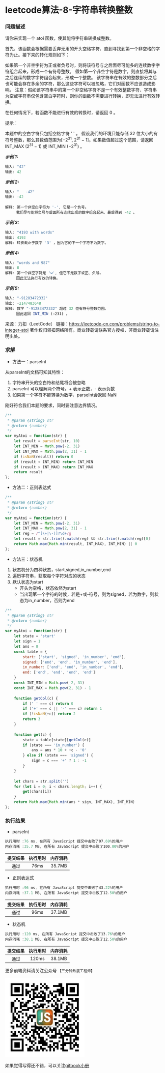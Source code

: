 # leetcode算法-8-字符串转换整数

### 问题描述

请你来实现一个 atoi 函数，使其能将字符串转换成整数。

首先，该函数会根据需要丢弃无用的开头空格字符，直到寻找到第一个非空格的字符为止。接下来的转化规则如下：

如果第一个非空字符为正或者负号时，则将该符号与之后面尽可能多的连续数字字符组合起来，形成一个有符号整数。
假如第一个非空字符是数字，则直接将其与之后连续的数字字符组合起来，形成一个整数。
该字符串在有效的整数部分之后也可能会存在多余的字符，那么这些字符可以被忽略，它们对函数不应该造成影响。
注意：假如该字符串中的第一个非空格字符不是一个有效整数字符、字符串为空或字符串仅包含空白字符时，则你的函数不需要进行转换，即无法进行有效转换。

在任何情况下，若函数不能进行有效的转换时，请返回 0 。

提示：

本题中的空白字符只包括空格字符 ' ' 。
假设我们的环境只能存储 32 位大小的有符号整数，那么其数值范围为[−2<sup>31</sup>, 2<sup>31</sup> − 1]。如果数值超过这个范围，请返回 INT_MAX (2<sup>31</sup> − 1) 或 INT_MIN (−2<sup>31</sup>) 。


***示例 1:***

```js
输入: "42"
输出: 42
```

***示例 2:***

```js
输入: "   -42"
输出: -42

解释: 第一个非空白字符为 '-', 它是一个负号。
     我们尽可能将负号与后面所有连续出现的数字组合起来，最后得到 -42 。
```

***示例 3:***

```js
输入: "4193 with words"
输出: 4193
解释: 转换截止于数字 '3' ，因为它的下一个字符不为数字。
```

***示例 4:***

```js
输入: "words and 987"
输出: 0
解释: 第一个非空字符是 'w', 但它不是数字或正、负号。
     因此无法执行有效的转换。
```

***示例 5:***

```js
输入: "-91283472332"
输出: -2147483648
解释: 数字 "-91283472332" 超过 32 位有符号整数范围。 
     因此返回 INT_MIN (−231) 。
```

来源：力扣（LeetCode）
链接：https://leetcode-cn.com/problems/string-to-integer-atoi
著作权归领扣网络所有。商业转载请联系官方授权，非商业转载请注明出处。

### 求解

- 方法一：parseInt

从parseInt的文档可知其特性：
1. 字符串开头的空白符和结尾将会被忽略
2. parseInt 可以理解两个符号。+ 表示正数，- 表示负数
3. 如果第一个字符不能转换为数字，parseInt会返回 NaN

刚好符合我们本题的要求，同时要注意边界情况。

```js
/**
 * @param {string} str
 * @return {number}
 */
var myAtoi = function(str) {
    let result = parseInt(str, 10)
    let INT_MIN = Math.pow(-2, 31)
    let INT_MAX = Math.pow(2, 31) - 1
    if (isNaN(result)) return 0
    if (result < INT_MIN) return INT_MIN
    if (result > INT_MAX) return INT_MAX
    return result
};
```

- 方法二：正则表达式

```js
/**
 * @param {string} str
 * @return {number}
 */
var myAtoi = function(str) {
    let INT_MIN = Math.pow(-2, 31)
    let INT_MAX = Math.pow(2, 31) - 1
    let reg = /^[\+|\-)]?\d+/g
    let result = str.trim().match(reg) && str.trim().match(reg)[0]
    return Math.max(Math.min(result, INT_MAX), INT_MIN) || 0
};
```

- 方法三：状态机

1. 状态机分为四种状态，start,signed,in_number,end
2. 遍历字符串，获取每个字符对应的状态
3. 默认状态为start
    - 开头为空格，状态依然为start
    - 当出现第一个字符的时候，若是+或-符号，则为signed，若为数字，则状态为in_number，否则为end

```js
/**
 * @param {string} str
 * @return {number}
 */
var myAtoi = function(str) {
    let state = 'start'
    let sign = 1
    let ans = 0
    const table = {
        start: ['start', 'signed', 'in_number', 'end'],
        signed: ['end', 'end', 'in_number', 'end'],
        in_number: ['end', 'end', 'in_number', 'end'],
        end: ['end', 'end', 'end', 'end']
    }
    const INT_MIN = Math.pow(-2, 31)
    const INT_MAX = Math.pow(2, 31) - 1

    function getCol(c) {
        if (' ' === c) return 0
        if ('+' === c || '-' === c) return 1
        if (!isNaN(+c)) return 2
        return 3
    }

    function get(c) {
        state = table[state][getCol(c)]
        if (state === 'in_number') {
            ans = ans * 10 + +c - '0'
        } else if (state === 'signed') {
            sign = c === '+' ? 1 : -1
        }
    }

    let chars = str.split('')
    for (let i = 0; i < chars.length; i++) {
        get(chars[i])
    }
    return Math.max(Math.min(ans * sign, INT_MAX), INT_MIN)
};
```

### 执行结果

- parseInt

```js
执行用时 :76 ms, 在所有 JavaScript 提交中击败了97.69%的用户
内存消耗 :35.7 MB, 在所有 JavaScript 提交中击败了100.00%的用户
```

| 提交结果 | 执行用时 | 内存消耗 |
|:------:|:------:|:-------:|
|   通过  | 76ms  |  35.7MB |

- 正则表达式

```js
执行用时 :96 ms, 在所有 JavaScript 提交中击败了43.22%的用户
内存消耗 :37.1 MB, 在所有 JavaScript 提交中击败了12.50%的用户
```

| 提交结果 | 执行用时 | 内存消耗 |
|:------:|:------:|:-------:|
|   通过  | 96ms  |  37.1MB |

- 状态机

```js
执行用时 :120 ms, 在所有 JavaScript 提交中击败了13.76%的用户
内存消耗 :38.1 MB, 在所有 JavaScript 提交中击败了12.50%的用户
```

| 提交结果 | 执行用时 | 内存消耗 |
|:------:|:------:|:-------:|
|   通过  | 120ms  |  38.1MB |

更多前端资料请关注公众号 `【三分钟热度工程师】`

![](../imgs/qrcode.jpg)

如果觉得写得还不错，可以关注[gitbook小册](https://halaproliu.github.io/gitbook/shellmd5/2596084d37a462e93b62f7c136e9eb0e.html)
